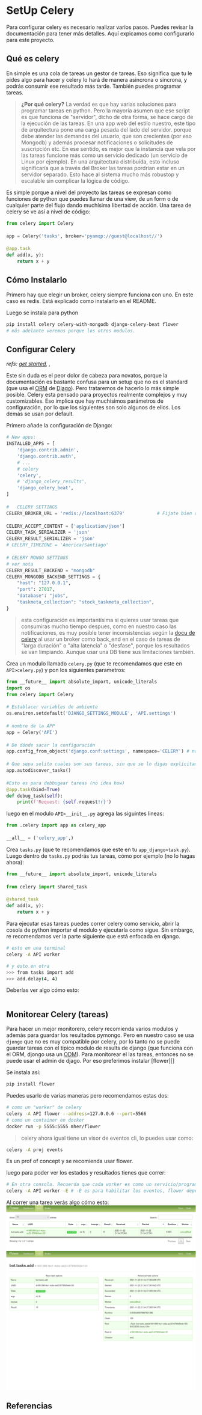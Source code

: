 # SetUp Celery

Para configurar celery es necesario realizar varios pasos. Puedes revisar la documentación para tener más detalles. Aquí expicamos como configurarlo para este proyecto.

## Qué es celery
En simple es una cola de tareas un gestor de tareas. Eso significa que tu le pides algo para hacer y celery lo hará de manera asincrona o sincrona, y podrás consumir ese resultado más tarde. También puedes programar tareas.

> **¿Por qué celery?** La verdad es que hay varias soluciones para programar tareas en python. Pero la mayoría asumen que ese script es que funciona de "servidor", dicho de otra forma, se hace cargo de la ejecución de las tareas. En una app web del estilo nuestro, este tipo de arquitectura pone una carga pesada del lado del servidor. porque debe atender las demandas del usuario, que son crecientes (por eso Mongodb) y además procesar notificaciones o solicitudes de suscripción etc.
En ese sentido,  es mejor que la instancia que vela por las tareas funcione más como un servicio dedicado (un servicio de Linux por ejemplo). En una arquitectura distribuída, esto incluso significaría que a través del Broker las tareas pordrían estar en un servidor separado. Esto hace al sistema mucho más robustop y escalable sin complicar la lógica de código.

Es simple porque a nivel del proyecto las tareas se expresan como funciones de python que puedes llamar de una view, de un form o de cualquier parte del flujo dando muchísima libertad de acción. Una tarea de celery se ve así a nivel de código:

```python
from celery import Celery

app = Celery('tasks', broker='pyamqp://guest@localhost//')

@app.task
def add(x, y):
    return x + y
```

## Cómo Instalarlo
Primero hay que elegir un broker, celery siempre funciona con uno. En este caso es redis. Está explicado como instalarlo en el README.

Luego se instala para python
```sh
pip install celery celery-with-mongodb django-celery-beat flower
# más adelante veremos porque los otros modulos.
```

## Configurar Celery
_refs: [get started][3], ,_

Este sin duda es el peor dolor de cabeza para novatos, porque la documentación es bastante confusa para un setup que no es el standard (que usa el [ORM][0] de [Djago][2]). Pero trataremos de hacerlo lo más simple posible. Celery esta pensado para proyectos realmente complejos y muy customizables. Eso implica que hay muchísimos parámetros de configuración, por lo que los siguientes son solo algunos de ellos. Los demás se usan por default.


Primero añade la configuración de Django:
```python
# New apps:
INSTALLED_APPS = [
    'django.contrib.admin',
    'django.contrib.auth',
    # ...
    # celery
    'celery',
    # 'django_celery_results', 
    'django_celery_beat',
]

#   CELERY SETTINGS
CELERY_BROKER_URL = 'redis://localhost:6379'            # Fijate bien que la url de redis que configuraste sea la misma.

CELERY_ACCEPT_CONTENT = ['application/json']
CELERY_TASK_SERIALIZER = 'json'
CELERY_RESULT_SERIALIZER = 'json'
# CELERY_TIMEZONE = 'America/Santiago'

# CELERY MONGO SETTINGS
# ver nota
CELERY_RESULT_BACKEND = "mongodb"
CELERY_MONGODB_BACKEND_SETTINGS = {
    "host": "127.0.0.1",
    "port": 27017,
    "database": "jobs",
    "taskmeta_collection": "stock_taskmeta_collection",
}
```
> esta configuración es importantísima si quieres usar tareas que consumiras mucho tiempo despues, como en nuestro caso las notificaciones, es muy posible tener inconsistencias según la [docu de celery][5] al usar un broker como back_end en el caso de tareas de "larga duración" o "alta latencia" o "desfase", porque los resultados se van limpiando. Aunque usar una DB tiene sus limitaciones también.

Crea un modulo llamado `celery.py` (que te recomendamos que este en `API>celery.py`) y pon los siguientes parametros:

```python
from __future__ import absolute_import, unicode_literals
import os
from celery import Celery

# Establacer variables de ambiente
os.environ.setdefault('DJANGO_SETTINGS_MODULE', 'API.settings')

# nombre de la APP
app = Celery('API')

# De dónde sacar la configuración 
app.config_from_object('django.conf:settings', namespace='CELERY') # namespace=CELERY es para que los nombres seran CELERY_ALGO

# Que sepa solito cuales son sus tareas, sin que se lo digas explícitamente.
app.autodiscover_tasks() 

#Esto es para debbugear tareas (no idea how)
@app.task(bind=True)
def debug_task(self):
    print(f'Request: {self.request!r}')
```

luego en el modulo `API>__init__.py` agrega las siguintes lineas:
```python
from .celery import app as celery_app

__all__ = ('celery_app',)
```

Crea `tasks.py` (que te recomendamos que este en tu `app_django>task.py`). Luego dentro de `tasks.py` podrás tus tareas, cómo por ejemplo (no lo hagas ahora):
```python
from __future__ import absolute_import, unicode_literals

from celery import shared_task

@shared_task
def add(x, y):
    return x + y
```

Para ejecutar esas tareas puedes correr celery como servicio, abrir la cosola de python importar el modulo y ejecutarla como sigue. Sin embargo, re recomendamos ver la parte siguiente que está enfocada en django.
```sh
# esto en una terminal
celery -A API worker
```

```sh
# y esto en otra
>>> from tasks import add
>>> add.delay(4, 4)
```
Deberías ver algo cómo esto:
```
```

## Monitorear Celery (tareas)
Para hacer un mejor monitorero, celery recomienda varios modulos y además para guardar los resultados pymongo. Pero en nuestro caso se usa `djongo` que no es muy compatible por celery, por lo tanto no se puede guardar tareas con el tipico modulo de results de django (que funciona con el ORM, djongo usa un [ODM][7]). Para monitorear el las tareas, entonces no se puede usar el admin de djago. Por eso preferimos instalar [flower][]

Se instala así:
```sh
pip install flower
```

Puedes usarlo de varias maneras pero recomendamos estas dos:
```sh
# como un "worker" de celery
celery -A API flower --address=127.0.0.6 --port=5566
# como un container en docker
docker run -p 5555:5555 mher/flower
```
> celery ahora igual tiene un visor de eventos cli, lo puedes usar como:
```sh
celery -A proj events
```
Es un prof of concept y se recomienda usar flower.


luego para poder ver los estados y resultados tienes que correr:
```sh
# En otra consola. Recuerda que cada worker es como un servicio/programa
celery -A API worker -E # -E es para habilitar los eventos, flower depende de ellos
```

Al correr una tarea verás algo cómo esto:
![flower dashboard](img/flower-dashboard.png)
![flower task](img/flower-task.png)




## Referencias
[0]: https://blog.bitsrc.io/what-is-an-orm-and-why-you-should-use-it-b2b6f75f5e2a
[1]: https://es.wikipedia.org/wiki/Asignaci%C3%B3n_objeto-relacional
[2]: https://docs.djangoproject.com/en/3.2/topics/db/queries/
[3]: https://docs.celeryproject.org/en/master/getting-started/first-steps-with-celery.html
[4]: https://docs.celeryproject.org/en/2.2/configuration.html#conf-mongodb-result-backend
[5]: https://docs.celeryproject.org/en/2.2/userguide/tasks.html#task-result-backends
[6]: https://flower.readthedocs.io/en/latest/install.html#usage-examples
[7]: https://www.djongomapper.com/djongo-comparison/
